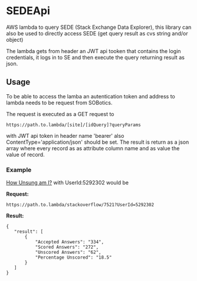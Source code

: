 # SEDEApi

AWS lambda to query SEDE (Stack Exchange Data Explorer), this library can also be used to directly access SEDE (get query result as cvs string and/or object)

The lambda gets from header an JWT api tooken that contains the login credentials, it logs in to SE and then execute the query returning result as json.

## Usage
 
To be able to access the lamba an autentication token and address to lambda needs to be request from SOBotics. 
 
The request is executed as a GET request to
 
    https://path.to.lambda/[site]/[idQuery]?queryParams
    
with JWT api token in header name 'bearer' also ContentType='application/json' should be set. The result is return as a json array where every record as as attribute column name and as value the value of record.

### Example

   [How Unsung am I?](https://data.stackexchange.com/stackoverflow/query/7521/how-unsung-am-i) with UserId:5292302 would be
   
**Request:**
   
    https://path.to.lambda/stackoverflow/7521?UserId=5292302 
   
**Result:**

    {
       "result": [
           {
               "Accepted Answers": "334",
               "Scored Answers": "272",
               "Unscored Answers": "62",
               "Percentage Unscored": "18.5"
           }
       ]
    }

